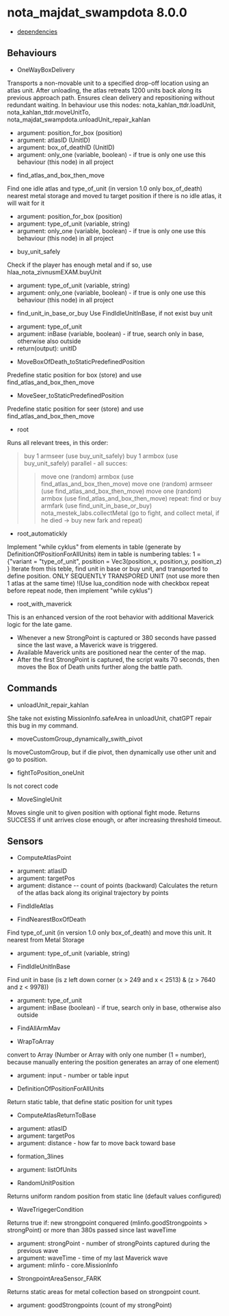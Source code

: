 nota_majdat_swampdota 8.0.0
====

* [dependencies](./dependencies.json)


Behaviours
---

* OneWayBoxDelivery

Transports a non-movable unit to a specified drop-off location using an atlas unit.
After unloading, the atlas retreats 1200 units back along its previous approach path.
Ensures clean delivery and repositioning without redundant waiting.
In behaviour use this nodes: nota_kahlan_ttdr.loadUnit, nota_kahlan_ttdr.moveUnitTo, nota_majdat_swampdota.unloadUnit_repair_kahlan
- argument: position_for_box (position)
- argument: atlasID (UnitID)
- argument: box_of_deathID (UnitID)
- argument: only_one (variable, boolean)		- if true is only one use this behaviour (this node) in all project


* find_atlas_and_box_then_move

Find one idle atlas and type_of_unit (in version 1.0 only box_of_death) nearest metal storage and moved tu target position
if there is no idle atlas, it will wait for it
- argument: position_for_box (position)
- argument: type_of_unit (variable, string)
- argument: only_one (variable, boolean)		- if true is only one use this behaviour (this node) in all project


* buy_unit_safely

Check if the player has enough metal and if so, use hlaa_nota_zivnusmEXAM.buyUnit
- argument: type_of_unit (variable, string)
- argument: only_one (variable, boolean)		- if true is only one use this behaviour (this node) in all project


* find_unit_in_base_or_buy
Use FindIdleUnitInBase, if not exist buy unit
- argument: type_of_unit
- argument: inBase (variable, boolean) 			- if true, search only in base, otherwise also outside
- return(output): unitID


* MoveBoxOfDeath_toStaticPredefinedPosition

Predefine static position for box (store) and use find_atlas_and_box_then_move 


* MoveSeer_toStaticPredefinedPosition

Predefine static position for seer (store) and use find_atlas_and_box_then_move 


* root

Runs all relevant trees, in this order:
> buy 1 armseer (use buy_unit_safely)
> buy 1 armbox  (use buy_unit_safely)
> parallel - all succes:
>> move one (random) armbox (use find_atlas_and_box_then_move)
>> move one (random) armseer (use find_atlas_and_box_then_move)
>> move one (random) armbox (use find_atlas_and_box_then_move)
> repeat:
>> find or buy armfark (use find_unit_in_base_or_buy)
>> nota_mestek_labs.collectMetal (go to fight, and collect metal, if he died -> buy new fark and repeat)


* root_automatickly

Implement "while cyklus" from elements in table (generate by DefinitionOfPositionForAllUnits)
item in table is numbering tables: 1 = {"variant = "type_of_unit", position = Vec3(position_x, position_y, position_z) }
Iterate from this teble, find unit in base or buy unit, and transported to define position.
ONLY SEQUENTLY TRANSPORED UNIT (not use more then 1 atlas at the same time)
!(Use lua_condition node with checkbox repeat before repeat node, then implement "while cyklus")


* root_with_maverick

This is an enhanced version of the root behavior with additional Maverick logic for the late game.
- Whenever a new StrongPoint is captured or 380 seconds have passed since the last wave, a Maverick wave is triggered.
- Available Maverick units are positioned near the center of the map.
- After the first StrongPoint is captured, the script waits 70 seconds, then moves the Box of Death units further along the battle path.


Commands
---

* unloadUnit_repair_kahlan

She take not existing MissionInfo.safeArea in unloadUnit, chatGPT repair this bug in my command.


* moveCustomGroup_dynamically_swith_pivot

Is moveCustomGroup, but if die pivot, then dynamically use other unit and go to position.


* fightToPosition_oneUnit

Is not corect code


* MoveSingleUnit

Moves single unit to given position with optional fight mode. 
Returns SUCCESS if unit arrives close enough, or after increasing threshold timeout.


Sensors
---

* ComputeAtlasPoint
- argument: atlasID
- argument: targetPos
- argument: distance 	-- count of points (backward)
Calculates the return of the atlas back along its original trajectory by <distance> points


* FindIdleAtlas


* FindNearestBoxOfDeath

Find type_of_unit (in version 1.0 only box_of_death) and move this unit.
It nearest from Metal Storage
- argument: type_of_unit (variable, string)


* FindIdleUnitInBase

Find unit in base (is z left down corner (x > 249 and x < 2513) & (z > 7640 and z < 9978))
- argument: type_of_unit
- argument: inBase (boolean)		- if true, search only in base, otherwise also outside


* FindAllArmMav


* WrapToArray 				

convert to Array (Number or Array with only one number (1 = number),
because manually entering the position generates an array of one element)
- argument: input 		- number or table input


* DefinitionOfPositionForAllUnits

Return static table, that define static position for unit types


* ComputeAtlasReturnToBase

- argument: atlasID
- argument: targetPos
- argument: distance		- how far to move back toward base


* formation_3lines

- argument: listOfUnits

* RandomUnitPosition

Returns uniform random position from static line (default values configured)


* WaveTrigegerCondition

Returns true if:
new strongpoint conquered (mlinfo.goodStrongpoints > strongPoint)
or more than 380s passed since last waveTime
- argument: strongPoint 	- number of strongPoints captured during the previous wave
- argument: waveTime		- time of my last Maverick wave
- argument: mlinfo			- core.MissionInfo


* StrongpointAreaSensor_FARK

Returns static areas for metal collection based on strongpoint count.
- argument: goodStrongpoints (count of my strongPoint)